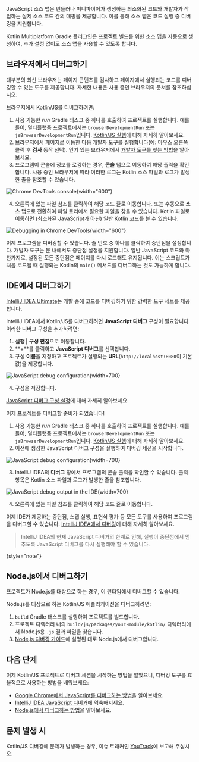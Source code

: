 [//]: # (title: Kotlin/JS 코드 디버그하기)

JavaScript 소스 맵은 번들러나 미니파이어가 생성하는 최소화된 코드와 개발자가 작업하는 실제 소스 코드 간의 매핑을 제공합니다. 이를 통해 소스 맵은 코드 실행 중 디버깅을 지원합니다.

Kotlin Multiplatform Gradle 플러그인은 프로젝트 빌드를 위한 소스 맵을 자동으로 생성하여, 추가 설정 없이도 소스 맵을 사용할 수 있도록 합니다.

## 브라우저에서 디버그하기

대부분의 최신 브라우저는 페이지 콘텐츠를 검사하고 페이지에서 실행되는 코드를 디버깅할 수 있는 도구를 제공합니다. 자세한 내용은 사용 중인 브라우저의 문서를 참조하십시오.

브라우저에서 Kotlin/JS를 디버그하려면:

1.  사용 가능한 _run_ Gradle 태스크 중 하나를 호출하여 프로젝트를 실행합니다. 예를 들어, 멀티플랫폼 프로젝트에서는 `browserDevelopmentRun` 또는 `jsBrowserDevelopmentRun`입니다.
    [Kotlin/JS 실행](running-kotlin-js.md#run-the-browser-target)에 대해 자세히 알아보세요.
2.  브라우저에서 페이지로 이동한 다음 개발자 도구를 실행합니다(예: 마우스 오른쪽 클릭 후 **검사** 동작 선택). 인기 있는 브라우저에서 [개발자 도구를 찾는 방법](https://balsamiq.com/support/faqs/browserconsole/)을 알아보세요.
3.  프로그램이 콘솔에 정보를 로깅하는 경우, **콘솔** 탭으로 이동하여 해당 출력을 확인합니다. 사용 중인 브라우저에 따라 이러한 로그는 Kotlin 소스 파일과 로그가 발생한 줄을 참조할 수 있습니다.

![Chrome DevTools console](devtools-console.png){width="600"}

4.  오른쪽에 있는 파일 참조를 클릭하여 해당 코드 줄로 이동합니다.
    또는 수동으로 **소스** 탭으로 전환하여 파일 트리에서 필요한 파일을 찾을 수 있습니다. Kotlin 파일로 이동하면 (최소화된 JavaScript가 아닌) 일반 Kotlin 코드를 볼 수 있습니다.

![Debugging in Chrome DevTools](devtools-sources.png){width="600"}

이제 프로그램을 디버깅할 수 있습니다. 줄 번호 중 하나를 클릭하여 중단점을 설정합니다.
개발자 도구는 문 내에서도 중단점 설정을 지원합니다. 일반 JavaScript 코드와 마찬가지로, 설정된 모든 중단점은 페이지를 다시 로드해도 유지됩니다. 이는 스크립트가 처음 로드될 때 실행되는 Kotlin의 `main()` 메서드를 디버그하는 것도 가능하게 합니다.

## IDE에서 디버그하기

[IntelliJ IDEA Ultimate](https://www.jetbrains.com/idea/)는 개발 중에 코드를 디버깅하기 위한 강력한 도구 세트를 제공합니다.

IntelliJ IDEA에서 Kotlin/JS를 디버그하려면 **JavaScript 디버그** 구성이 필요합니다. 이러한 디버그 구성을 추가하려면:

1.  **실행 | 구성 편집**으로 이동합니다.
2.  **+**를 클릭하고 **JavaScript 디버그**를 선택합니다.
3.  구성 **이름**을 지정하고 프로젝트가 실행되는 **URL**(`http://localhost:8080`이 기본값)을 제공합니다.

![JavaScript debug configuration](debug-config.png){width=700}

4.  구성을 저장합니다.

[JavaScript 디버그 구성 설정](https://www.jetbrains.com/help/idea/configuring-javascript-debugger.html)에 대해 자세히 알아보세요.

이제 프로젝트를 디버그할 준비가 되었습니다!

1.  사용 가능한 _run_ Gradle 태스크 중 하나를 호출하여 프로젝트를 실행합니다. 예를 들어, 멀티플랫폼 프로젝트에서는 `browserDevelopmentRun` 또는 `jsBrowserDevelopmentRun`입니다.
    [Kotlin/JS 실행](running-kotlin-js.md#run-the-browser-target)에 대해 자세히 알아보세요.
2.  이전에 생성한 JavaScript 디버그 구성을 실행하여 디버깅 세션을 시작합니다.

![JavaScript debug configuration](debug-config-run.png){width=700}

3.  IntelliJ IDEA의 **디버그** 창에서 프로그램의 콘솔 출력을 확인할 수 있습니다. 출력 항목은 Kotlin 소스 파일과 로그가 발생한 줄을 참조합니다.

![JavaScript debug output in the IDE](ide-console-output.png){width=700}

4.  오른쪽에 있는 파일 참조를 클릭하여 해당 코드 줄로 이동합니다.

이제 IDE가 제공하는 중단점, 스텝 실행, 표현식 평가 등 모든 도구를 사용하여 프로그램을 디버그할 수 있습니다. [IntelliJ IDEA에서 디버깅](https://www.jetbrains.com/help/idea/debugging-javascript-in-chrome.html)에 대해 자세히 알아보세요.

> IntelliJ IDEA의 현재 JavaScript 디버거의 한계로 인해, 실행이 중단점에서 멈추도록 JavaScript 디버그를 다시 실행해야 할 수 있습니다.
>
{style="note"}

## Node.js에서 디버그하기

프로젝트가 Node.js를 대상으로 하는 경우, 이 런타임에서 디버그할 수 있습니다.

Node.js를 대상으로 하는 Kotlin/JS 애플리케이션을 디버그하려면:

1.  `build` Gradle 태스크를 실행하여 프로젝트를 빌드합니다.
2.  프로젝트 디렉터리 내의 `build/js/packages/your-module/kotlin/` 디렉터리에서 Node.js용 `.js` 결과 파일을 찾습니다.
3.  [Node.js 디버깅 가이드](https://nodejs.org/en/docs/guides/debugging-getting-started/#jetbrains-webstorm-2017-1-and-other-jetbrains-ides)에 설명된 대로 Node.js에서 디버그합니다.

## 다음 단계

이제 Kotlin/JS 프로젝트로 디버그 세션을 시작하는 방법을 알았으니, 디버깅 도구를 효율적으로 사용하는 방법을 배워보세요:

*   [Google Chrome에서 JavaScript를 디버그하는 방법](https://developer.chrome.com/docs/devtools/javascript/)을 알아보세요.
*   [IntelliJ IDEA JavaScript 디버거](https://www.jetbrains.com/help/idea/debugging-javascript-in-chrome.html)에 익숙해지세요.
*   [Node.js에서 디버그하는 방법](https://nodejs.org/en/docs/guides/debugging-getting-started/)을 알아보세요.

## 문제 발생 시

Kotlin/JS 디버깅에 문제가 발생하는 경우, 이슈 트래커인 [YouTrack](https://kotl.in/issue)에 보고해 주십시오.